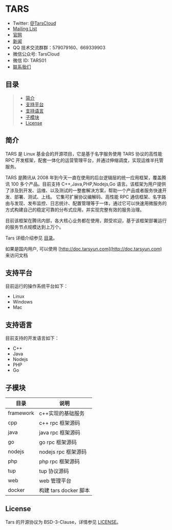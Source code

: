 # TARS

- Twitter: [@TarsCloud](https://twitter.com/TarsCloud)
- [Mailing List](https://groups.google.com/g/tars-foundation-information)
- [官网](http://tarscloud.org/)
- [新闻](https://tarscloud.org/feed/newsroom)
- QQ 技术交流群群：579079160、669339903
- 微信公众号: TarsCloud
- 微信 ID: TARS01
- [联系我们](https://tarscloud.org/about/contacts)

## 目录

> - [简介](#chapter-1)
> - [支持平台](#chapter-2)
> - [支持语言](#chapter-3)
> - [子模块](#chapter-4)
> - [License](#chapter-5)

## 简介 <span id="chapter-1"></span>

TARS 是 Linux 基金会的开源项目，它是基于名字服务使用 TARS 协议的高性能 RPC 开发框架，配套一体化的运营管理平台，并通过伸缩调度，实现运维半托管服务。

TARS 是腾讯从 2008 年到今天一直在使用的后台逻辑层的统一应用框架，覆盖腾讯 100 多个产品。目前支持 C++,Java,PHP,Nodejs,Go 语言。该框架为用户提供了涉及到开发、运维、以及测试的一整套解决方案，帮助一个产品或者服务快速开发、部署、测试、上线。 它集可扩展协议编解码、高性能 RPC 通信框架、名字路由与发现、发布监控、日志统计、配置管理等于一体，通过它可以快速用微服务的方式构建自己的稳定可靠的分布式应用，并实现完整有效的服务治理。

目前该框架在腾讯内部，各大核心业务都在使用，颇受欢迎，基于该框架部署运行的服务节点规模达到上万个。

Tars 详细介绍参见 [目录](SUMMARY.md)。

如果是国内用户, 可以使用 [http://doc.tarsyun.com](http://doc.tarsyun.com) 来访问文档

## 支持平台 <span id="chapter-2"></span>

目前运行的操作系统平台如下：

- Linux
- Windows
- Mac

## 支持语言 <span id="chapter-3"></span>

目前支持的开发语言如下：

- C++
- Java
- Nodejs
- PHP
- Go

## 子模块 <span id="chapter-4"></span>

| 目录      | 说明                  |
| --------- | --------------------- |
| framework | c++实现的基础服务     |
| cpp       | c++ rpc 框架源码      |
| java      | java rpc 框架源码     |
| go        | go rpc 框架源码       |
| nodejs    | nodejs rpc 框架源码   |
| php       | php rpc 框架源码      |
| tup       | tup 协议源码          |
| web       | web 管理平台          |
| docker    | 构建 tars docker 脚本 |

## License <span id="chapter-5"></span>

Tars 的开源协议为 BSD-3-Clause，详情参见 [LICENSE](LICENSE.md)。

